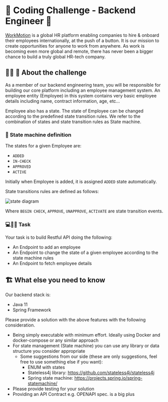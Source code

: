 # 🚀 Coding Challenge - Backend Engineer 🚀

[WorkMotion](https://workmotion.com/) is a global HR platform enabling companies to hire & onboard their employees internationally, at the push of a button.
It is our mission to create opportunities for anyone to work from anywhere.
As work is becoming even more global and remote, there has never been a bigger chance to build a truly global HR-tech company.

## 🧑‍💻 🤖 About the challenge

As a member of our backend engineering team, you will be responsible for building our core platform including an employee management system.
An employee entity (Employee) in this system contains very basic employee details including name, contract information, age, etc...

Employee also has a state. The state of Employee can be changed according to the predefined state transition rules.
We refer to the combination of states and state transition rules as State machine. 

### 👾 State machine definition

The states for a given Employee are:
- `ADDED`
- `IN-CHECK`
- `APPROVED`
- `ACTIVE`

Initially when Employee is added, it is assigned `ADDED` state automatically.


State transitions rules are defined as follows:

![state diagram](diagrams/middle_challenge_state_transition_diagram.png?raw=true "Statemachine diagram")

Where `BEGIN CHECK`, `APPROVE`, `UNAPPROVE`, `ACTIVATE` are state transition events.


### ‍💻🧑‍🔬 Task

Your task is to build  Restful API doing the following:
- An Endpoint to add an employee
- An Endpoint to change the state of a given employee according to the state machine rules 
- An Endpoint to fetch employee details

## 🏗 What else you need to know

Our backend stack is:
- Java 11
- Spring Framework

Please provide a solution with the  above features with the following consideration.

- Being simply executable with minimum effort. Ideally using Docker and docker-compose or any similar approach
- For state management (State machine) you can use any library or data structure you consider appropriate
  - Some suggestions from our side (these are only suggestions, feel free to use something else if you want):
    - ENUM with states
    - Stateless4j library: https://github.com/stateless4j/stateless4j 
    - Spring state machine: https://projects.spring.io/spring-statemachine/
- Please provide testing for your solution
- Providing an API Contract e.g. OPENAPI spec. is a big plus







